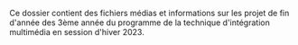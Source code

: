 Ce dossier contient des fichiers médias et informations sur les projet de fin d'année des 3ème année du programme de la technique d'intégration multimédia en session d'hiver 2023.  
